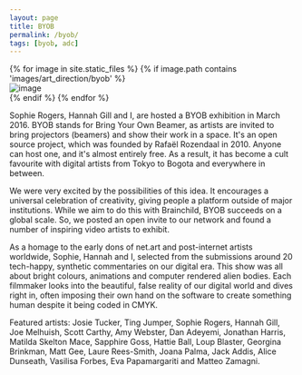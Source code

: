```yaml
---
layout: page
title: BYOB
permalink: /byob/
tags: [byob, adc]
---
```


<div class="grid">
  <div class="grid-sizer"></div>
  <div class="gutter-sizer"></div>
  	{% for image in site.static_files %}
    	{% if image.path contains 'images/art_direction/byob' %}
      		<div class="grid-item">
        		<img src="{{ site.baseurl }}{{ image.path }}" alt="image" />
        		<!-- <p>Here's a little text to go under the image.</p> -->
      		</div>
    	{% endif %}
	{% endfor %}
</div>

<p>Sophie Rogers, Hannah Gill and I, are hosted a BYOB exhibition in March 2016. BYOB stands for Bring Your Own Beamer, as artists are invited to bring projectors (beamers) and show their work in a space. It's an open source project, which was founded by Rafaël Rozendaal in 2010. Anyone can host one, and it's almost entirely free. As a result, it has become a cult favourite with digital artists from Tokyo to Bogota and everywhere in between.</p>

<p>We were very excited by the possibilities of this idea. It encourages a universal celebration of creativity, giving people a platform outside of major institutions. While we aim to do this with Brainchild, BYOB succeeds on a global scale. So, we posted an open invite to our network and found a number of inspiring video artists to exhibit.</p>

<p>As a homage to the early dons of net.art and post-internet artists worldwide, Sophie, Hannah and I, selected from the submissions around 20 tech-happy, synthetic commentaries on our digital era. This show was all about bright colours, animations and computer rendered alien bodies. Each filmmaker looks into the beautiful, false reality of our digital world and dives right in, often imposing their own hand on the software to create something human despite it being coded in CMYK.</p>


<p>Featured artists: Josie Tucker, Ting Jumper, Sophie Rogers, Hannah Gill, Joe Melhuish, Scott Carthy, Amy Webster, Dan Adeyemi, Jonathan Harris, Matilda Skelton Mace, Sapphire Goss, Hattie Ball, Loup Blaster, Georgina Brinkman, Matt Gee, Laure Rees-Smith, Joana Palma, Jack Addis, Alice Dunseath, Vasilisa Forbes, Eva Papamargariti and Matteo Zamagni.</p>
